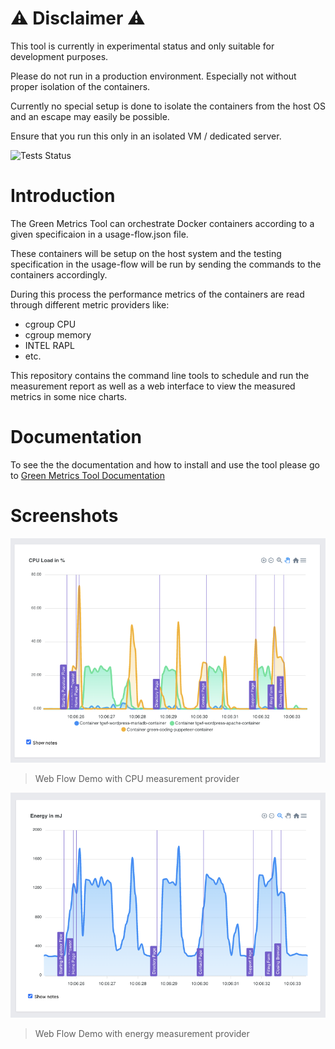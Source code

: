 # ⚠️ Disclaimer ⚠️

This tool is currently in experimental status and only suitable for development purposes. 

Please do not run in a production environment. Especially not without proper isolation of the containers.

Currently no special setup is done to isolate the containers from the host OS and an escape may easily be possible.

Ensure that you run this only in an isolated VM / dedicated server.

![Tests Status](https://github.com/github/docs/actions/workflows/tests.yml/badge.svg?event=push)


# Introduction

The Green Metrics Tool can orchestrate Docker containers according to a given specificaion in a usage-flow.json file.

These containers will be setup on the host system and the testing specification in the usage-flow will be
run by sending the commands to the containers accordingly.

During this process the performance metrics of the containers are read through different metric providers like:
- cgroup CPU
- cgroup memory
- INTEL RAPL
- etc.

This repository contains the command line tools to schedule and run the measurement report
as well as a web interface to view the measured metrics in some nice charts.

# Documentation

To see the the documentation and how to install and use the tool please go to [Green Metrics Tool Documentation](https://docs.green-coding.org)

# Screenshots

![Web Flow Demo with CPU measurement provider](images/cpu-image-webflow.png "Web Charts demo with docker stats provider instead of energy")
> Web Flow Demo with CPU measurement provider
> 

![Web Flow Demo with energy measurement provider](images/energy-image-webflow.png "Web Charts demo with docker stats provider instead of energy")
> Web Flow Demo with energy measurement provider
> 